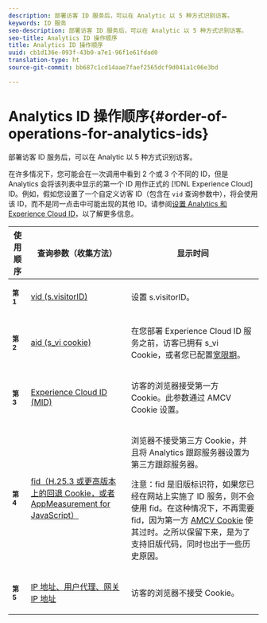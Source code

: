 ```yaml
---
description: 部署访客 ID 服务后，可以在 Analytic 以 5 种方式识别访客。
keywords: ID 服务
seo-description: 部署访客 ID 服务后，可以在 Analytic 以 5 种方式识别访客。
seo-title: Analytics ID 操作顺序
title: Analytics ID 操作顺序
uuid: cb1d136e-093f-43b0-a7e1-96f1e61fdad0
translation-type: ht
source-git-commit: bb687c1cd14aae7faef2565dcf9d041a1c06e3bd

---
```



# Analytics ID 操作顺序{#order-of-operations-for-analytics-ids}

部署访客 ID 服务后，可以在 Analytic 以 5 种方式识别访客。

在许多情况下，您可能会在一次调用中看到 2 个或 3 个不同的 ID，但是 Analytics 会将该列表中显示的第一个 ID 用作正式的 [!DNL Experience Cloud] ID。例如，假如您设置了一个自定义访客 ID（包含在 `vid` 查询参数中），将会使用该 ID，而不是同一点击中可能出现的其他 ID。请参阅[设置 Analytics 和 Experience Cloud ID](../../mcvid-reference/mcvid-analytics-reference/mcvid-analytics-ids.md#concept-f381dd18ee184c6c8e48286937a161d6)，以了解更多信息。

<table id="table_D267D36451F643D1BB68AF6FEAA6AD1A"> 
 <thead> 
  <tr> 
   <th colname="col1" class="entry"> 使用顺序 </th> 
   <th colname="col2" class="entry"> 查询参数（收集方法） </th> 
   <th colname="col3" class="entry"> 显示时间 </th> 
  </tr> 
 </thead>
 <tbody> 
  <tr> 
   <td colname="col1"> <p> <b><sup>第 1</sup></b> </p> </td> 
   <td colname="col2"> <p> <a href="https://marketing.adobe.com/resources/help/zh_CN/sc/implement/?f=visid_custom" format="http" scope="external"> vid (s.visitorID)</a> </p> </td> 
   <td colname="col3"> <p>设置 <span class="codeph">s.visitorID</span>。 </p> </td> 
  </tr> 
  <tr> 
   <td colname="col1"> <p> <b><sup>第 2</sup></b> </p> </td> 
   <td colname="col2"> <p> <a href="https://marketing.adobe.com/resources/help/zh_CN/sc/implement/?f=visid_analytics" format="http" scope="external"> aid (s_vi cookie)</a> </p> </td> 
   <td colname="col3"> <p>在您部署 <span class="keyword">Experience Cloud ID 服务</span>之前，访客已拥有 s_vi Cookie，或者您已配置<a href="../../mcvid-reference/mcvid-analytics-reference/mcvid-grace-period.md" format="dita" scope="local">宽限期</a>。 </p> </td> 
  </tr> 
  <tr> 
   <td colname="col1"> <p> <b><sup>第 3</sup></b> </p> </td> 
   <td colname="col2"> <p> <a href="../../mcvid-introduction/mcvid-cookies.md#section-7ff7d96d6e4141b08a84a75a63d7814c" format="dita" scope="local">Experience Cloud ID (MID)</a> </p> </td> 
   <td colname="col3"> <p>访客的浏览器接受第一方 Cookie。此参数通过 AMCV Cookie 设置。 </p> </td> 
  </tr> 
  <tr> 
   <td colname="col1"> <p> <b><sup>第 4</sup></b> </p> </td> 
   <td colname="col2"> <p> <a href="https://marketing.adobe.com/resources/help/zh_CN/sc/implement/?f=visid_fallback" format="http" scope="external">fid（H.25.3 或更高版本上的回退 Cookie，或者 AppMeasurement for JavaScript）</a> </p> </td> 
   <td colname="col3"> <p>浏览器不接受第三方 Cookie，并且将 Analytics 跟踪服务器设置为第三方跟踪服务器。 </p> <p> <p>注意：<span class="codeph">fid</span> 是旧版标识符，如果您已经在网站上实施了 ID 服务，则不会使用 fid。在这种情况下，不再需要 <span class="codeph">fid</span>，因为第一方 <a href="../../mcvid-introduction/mcvid-cookies.md" format="dita" scope="local">AMCV Cookie</a> 使其过时。之所以保留下来，是为了支持旧版代码，同时也出于一些历史原因。 </p> </p> </td> 
  </tr> 
  <tr> 
   <td colname="col1"> <p> <b><sup>第 5</sup></b> </p> </td> 
   <td colname="col2"> <p> <a href="https://marketing.adobe.com/resources/help/zh_CN/sc/implement/?f=visid_fallback" format="http" scope="external"> IP 地址、用户代理、网关 IP 地址</a> </p> </td> 
   <td colname="col3"> <p>访客的浏览器不接受 Cookie。 </p> </td> 
  </tr> 
 </tbody> 
</table>

